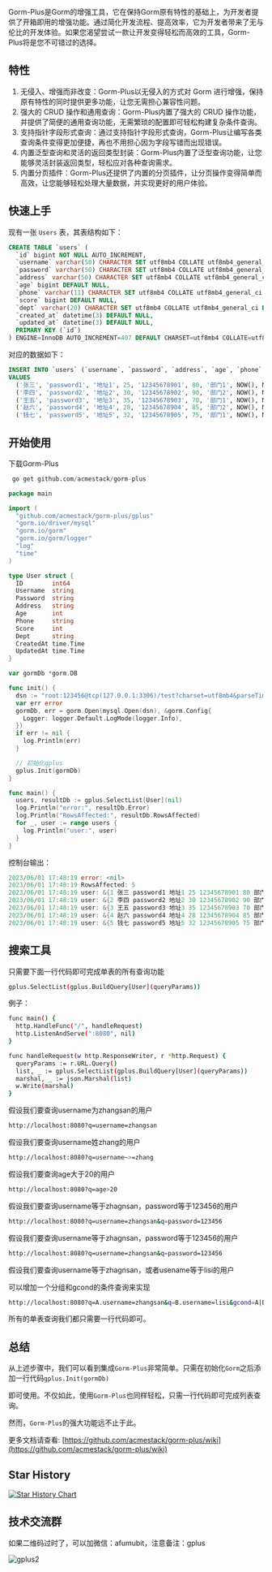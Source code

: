 Gorm-Plus是Gorm的增强工具，它在保持Gorm原有特性的基础上，为开发者提供了开箱即用的增强功能。通过简化开发流程、提高效率，它为开发者带来了无与伦比的开发体验。如果您渴望尝试一款让开发变得轻松而高效的工具，Gorm-Plus将是您不可错过的选择。



## 特性

1. 无侵入、增强而非改变：Gorm-Plus以无侵入的方式对 Gorm 进行增强，保持原有特性的同时提供更多功能，让您无需担心兼容性问题。
2. 强大的 CRUD 操作和通用查询：Gorm-Plus内置了强大的 CRUD 操作功能，并提供了简便的通用查询功能，无需繁琐的配置即可轻松构建复杂条件查询。
3. 支持指针字段形式查询：通过支持指针字段形式查询，Gorm-Plus让编写各类查询条件变得更加便捷，再也不用担心因为字段写错而出现错误。
4. 内置泛型查询和灵活的返回类型封装：Gorm-Plus内置了泛型查询功能，让您能够灵活封装返回类型，轻松应对各种查询需求。
5. 内置分页插件：Gorm-Plus还提供了内置的分页插件，让分页操作变得简单而高效，让您能够轻松处理大量数据，并实现更好的用户体验。

## 快速上手

现有一张 `Users` 表，其表结构如下：

```SQL
CREATE TABLE `users` (
  `id` bigint NOT NULL AUTO_INCREMENT,
  `username` varchar(50) CHARACTER SET utf8mb4 COLLATE utf8mb4_general_ci DEFAULT NULL,
  `password` varchar(50) CHARACTER SET utf8mb4 COLLATE utf8mb4_general_ci DEFAULT NULL,
  `address` varchar(50) CHARACTER SET utf8mb4 COLLATE utf8mb4_general_ci DEFAULT NULL,
  `age` bigint DEFAULT NULL,
  `phone` varchar(11) CHARACTER SET utf8mb4 COLLATE utf8mb4_general_ci DEFAULT NULL,
  `score` bigint DEFAULT NULL,
  `dept` varchar(20) CHARACTER SET utf8mb4 COLLATE utf8mb4_general_ci DEFAULT NULL,
  `created_at` datetime(3) DEFAULT NULL,
  `updated_at` datetime(3) DEFAULT NULL,
  PRIMARY KEY (`id`)
) ENGINE=InnoDB AUTO_INCREMENT=407 DEFAULT CHARSET=utf8mb4 COLLATE=utf8mb4_general_ci;

```



对应的数据如下：

```SQL
INSERT INTO `users` (`username`, `password`, `address`, `age`, `phone`, `score`, `dept`, `created_at`, `updated_at`)
VALUES
  ('张三', 'password1', '地址1', 25, '12345678901', 80, '部门1', NOW(), NOW()),
  ('李四', 'password2', '地址2', 30, '12345678902', 90, '部门2', NOW(), NOW()),
  ('王五', 'password3', '地址3', 35, '12345678903', 70, '部门1', NOW(), NOW()),
  ('赵六', 'password4', '地址4', 28, '12345678904', 85, '部门2', NOW(), NOW()),
  ('钱七', 'password5', '地址5', 32, '12345678905', 75, '部门1', NOW(), NOW());

```



## 开始使用

下载Gorm-Plus

```SQL
 go get github.com/acmestack/gorm-plus
```



```Go
package main

import (
  "github.com/acmestack/gorm-plus/gplus"
  "gorm.io/driver/mysql"
  "gorm.io/gorm"
  "gorm.io/gorm/logger"
  "log"
  "time"
)

type User struct {
  ID        int64
  Username  string
  Password  string
  Address   string
  Age       int
  Phone     string
  Score     int
  Dept      string
  CreatedAt time.Time
  UpdatedAt time.Time
}

var gormDb *gorm.DB

func init() {
  dsn := "root:123456@tcp(127.0.0.1:3306)/test?charset=utf8mb4&parseTime=True&loc=Local"
  var err error
  gormDb, err = gorm.Open(mysql.Open(dsn), &gorm.Config{
    Logger: logger.Default.LogMode(logger.Info),
  })
  if err != nil {
    log.Println(err)
  }

  // 初始化gplus
  gplus.Init(gormDb)
}

func main() {
  users, resultDb := gplus.SelectList[User](nil)
  log.Println("error:", resultDb.Error)
  log.Println("RowsAffected:", resultDb.RowsAffected)
  for _, user := range users {
    log.Println("user:", user)
  }
}

```



控制台输出：

```Go
2023/06/01 17:48:19 error: <nil>
2023/06/01 17:48:19 RowsAffected: 5
2023/06/01 17:48:19 user: &{1 张三 password1 地址1 25 12345678901 80 部门1 2023-06-01 17:48:11 +0800 CST 2023-06-01 17:48:11 +0800 CST}
2023/06/01 17:48:19 user: &{2 李四 password2 地址2 30 12345678902 90 部门2 2023-06-01 17:48:11 +0800 CST 2023-06-01 17:48:11 +0800 CST}
2023/06/01 17:48:19 user: &{3 王五 password3 地址3 35 12345678903 70 部门1 2023-06-01 17:48:11 +0800 CST 2023-06-01 17:48:11 +0800 CST}
2023/06/01 17:48:19 user: &{4 赵六 password4 地址4 28 12345678904 85 部门2 2023-06-01 17:48:11 +0800 CST 2023-06-01 17:48:11 +0800 CST}
2023/06/01 17:48:19 user: &{5 钱七 password5 地址5 32 12345678905 75 部门1 2023-06-01 17:48:11 +0800 CST 2023-06-01 17:48:11 +0800 CST}

```

## 搜索工具

只需要下面一行代码即可完成单表的所有查询功能

```Bash
gplus.SelectList(gplus.BuildQuery[User](queryParams))
```



例子：

```Bash
func main() {
  http.HandleFunc("/", handleRequest)
  http.ListenAndServe(":8080", nil)
}

func handleRequest(w http.ResponseWriter, r *http.Request) {
  queryParams := r.URL.Query()
  list, _ := gplus.SelectList(gplus.BuildQuery[User](queryParams))
  marshal, _ := json.Marshal(list)
  w.Write(marshal)
}
```

假设我们要查询username为zhangsan的用户

```Bash
http://localhost:8080?q=username=zhangsan
```



假设我们要查询username姓zhang的用户

```Bash
http://localhost:8080?q=username~>=zhang
```



假设我们要查询age大于20的用户

```Bash
http://localhost:8080?q=age>20
```



假设我们要查询username等于zhagnsan，password等于123456的用户

```Bash
http://localhost:8080?q=username=zhangsan&q=password=123456
```



假设我们要查询username等于zhagnsan，password等于123456的用户

```Bash
http://localhost:8080?q=username=zhangsan&q=password=123456
```



假设我们要查询username等于zhagnsan，或者usename等于lisi的用户

可以增加一个分组和gcond的条件查询来实现

```Bash
http://localhost:8080?q=A.username=zhangsan&q=B.username=lisi&gcond=A|B
```



所有的单表查询我们都只需要一行代码即可。



## 总结

从上述步骤中，我们可以看到集成`Gorm-Plus`非常简单。只需在初始化`Gorm`之后添加一行代码`gplus.Init(gormDb)`

即可使用。不仅如此，使用`Gorm-Plus`也同样轻松，只需一行代码即可完成列表查询。

然而，`Gorm-Plus`的强大功能远不止于此。

更多文档请查看: [https://github.com/acmestack/gorm-plus/wiki](https://github.com/acmestack/gorm-plus/wiki)

## Star History
<a href="https://star-history.com/#acmestack/gorm-plus&Date">
  <picture>
    <img alt="Star History Chart" src="https://api.star-history.com/svg?repos=acmestack/gorm-plus&type=Date" />
  </picture>
</a>

## 技术交流群

如果二维码过时了，可以加微信：afumubit，注意备注：gplus

![gplus2](https://github.com/acmestack/gorm-plus/assets/50908453/fc61aeab-7c10-4bc2-b2f1-4ade5953a361)




